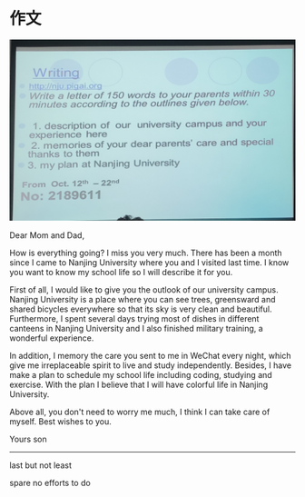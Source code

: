 # 作文

![](2020-10-12-14-37-23.png)

Dear Mom and Dad,

How is everything going? I miss you very much. There has been a month since I came to Nanjing University where you and I visited last time. I know you want to know my school life so I will describe it for you.

First of all, I would like to give you the outlook of our university campus. Nanjing University is a place where you can see trees, greensward and shared bicycles everywhere so that its sky is very clean and beautiful. Furthermore, I spent several days trying most of dishes in different canteens in Nanjing University and I also finished military training, a wonderful experience.

In addition, I memory the care you sent to me in WeChat every night, which give me irreplaceable spirit to live and study independently. Besides, I have make a plan to schedule my school life including coding, studying and exercise. With the plan I believe that I will have colorful life in Nanjing University.

Above all, you don't need to worry me much, I think I can take care of myself. Best wishes to you.

Yours son

---

last but not least

spare no efforts to do